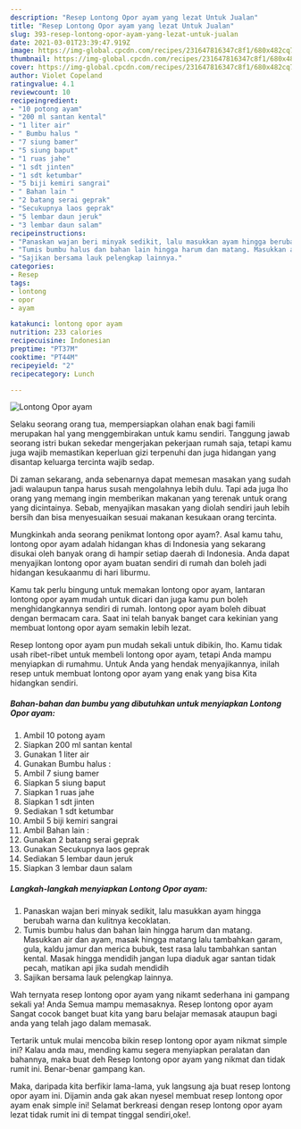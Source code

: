 ```yaml
---
description: "Resep Lontong Opor ayam yang lezat Untuk Jualan"
title: "Resep Lontong Opor ayam yang lezat Untuk Jualan"
slug: 393-resep-lontong-opor-ayam-yang-lezat-untuk-jualan
date: 2021-03-01T23:39:47.919Z
image: https://img-global.cpcdn.com/recipes/231647816347c8f1/680x482cq70/lontong-opor-ayam-foto-resep-utama.jpg
thumbnail: https://img-global.cpcdn.com/recipes/231647816347c8f1/680x482cq70/lontong-opor-ayam-foto-resep-utama.jpg
cover: https://img-global.cpcdn.com/recipes/231647816347c8f1/680x482cq70/lontong-opor-ayam-foto-resep-utama.jpg
author: Violet Copeland
ratingvalue: 4.1
reviewcount: 10
recipeingredient:
- "10 potong ayam"
- "200 ml santan kental"
- "1 liter air"
- " Bumbu halus "
- "7 siung bamer"
- "5 siung baput"
- "1 ruas jahe"
- "1 sdt jinten"
- "1 sdt ketumbar"
- "5 biji kemiri sangrai"
- " Bahan lain "
- "2 batang serai geprak"
- "Secukupnya laos geprak"
- "5 lembar daun jeruk"
- "3 lembar daun salam"
recipeinstructions:
- "Panaskan wajan beri minyak sedikit, lalu masukkan ayam hingga berubah warna dan kulitnya kecoklatan."
- "Tumis bumbu halus dan bahan lain hingga harum dan matang. Masukkan air dan ayam, masak hingga matang lalu tambahkan garam, gula, kaldu jamur dan merica bubuk, test rasa lalu tambahkan santan kental. Masak hingga mendidih jangan lupa diaduk agar santan tidak pecah, matikan api jika sudah mendidih"
- "Sajikan bersama lauk pelengkap lainnya."
categories:
- Resep
tags:
- lontong
- opor
- ayam

katakunci: lontong opor ayam 
nutrition: 233 calories
recipecuisine: Indonesian
preptime: "PT37M"
cooktime: "PT44M"
recipeyield: "2"
recipecategory: Lunch

---
```



![Lontong Opor ayam](https://img-global.cpcdn.com/recipes/231647816347c8f1/680x482cq70/lontong-opor-ayam-foto-resep-utama.jpg)

Selaku seorang orang tua, mempersiapkan olahan enak bagi famili merupakan hal yang menggembirakan untuk kamu sendiri. Tanggung jawab seorang istri bukan sekedar mengerjakan pekerjaan rumah saja, tetapi kamu juga wajib memastikan keperluan gizi terpenuhi dan juga hidangan yang disantap keluarga tercinta wajib sedap.

Di zaman  sekarang, anda sebenarnya dapat memesan masakan yang sudah jadi walaupun tanpa harus susah mengolahnya lebih dulu. Tapi ada juga lho orang yang memang ingin memberikan makanan yang terenak untuk orang yang dicintainya. Sebab, menyajikan masakan yang diolah sendiri jauh lebih bersih dan bisa menyesuaikan sesuai makanan kesukaan orang tercinta. 



Mungkinkah anda seorang penikmat lontong opor ayam?. Asal kamu tahu, lontong opor ayam adalah hidangan khas di Indonesia yang sekarang disukai oleh banyak orang di hampir setiap daerah di Indonesia. Anda dapat menyajikan lontong opor ayam buatan sendiri di rumah dan boleh jadi hidangan kesukaanmu di hari liburmu.

Kamu tak perlu bingung untuk memakan lontong opor ayam, lantaran lontong opor ayam mudah untuk dicari dan juga kamu pun boleh menghidangkannya sendiri di rumah. lontong opor ayam boleh dibuat dengan bermacam cara. Saat ini telah banyak banget cara kekinian yang membuat lontong opor ayam semakin lebih lezat.

Resep lontong opor ayam pun mudah sekali untuk dibikin, lho. Kamu tidak usah ribet-ribet untuk membeli lontong opor ayam, tetapi Anda mampu menyiapkan di rumahmu. Untuk Anda yang hendak menyajikannya, inilah resep untuk membuat lontong opor ayam yang enak yang bisa Kita hidangkan sendiri.

<!--inarticleads1-->

##### Bahan-bahan dan bumbu yang dibutuhkan untuk menyiapkan Lontong Opor ayam:

1. Ambil 10 potong ayam
1. Siapkan 200 ml santan kental
1. Gunakan 1 liter air
1. Gunakan  Bumbu halus :
1. Ambil 7 siung bamer
1. Siapkan 5 siung baput
1. Siapkan 1 ruas jahe
1. Siapkan 1 sdt jinten
1. Sediakan 1 sdt ketumbar
1. Ambil 5 biji kemiri sangrai
1. Ambil  Bahan lain :
1. Gunakan 2 batang serai geprak
1. Gunakan Secukupnya laos geprak
1. Sediakan 5 lembar daun jeruk
1. Siapkan 3 lembar daun salam




<!--inarticleads2-->

##### Langkah-langkah menyiapkan Lontong Opor ayam:

1. Panaskan wajan beri minyak sedikit, lalu masukkan ayam hingga berubah warna dan kulitnya kecoklatan.
1. Tumis bumbu halus dan bahan lain hingga harum dan matang. Masukkan air dan ayam, masak hingga matang lalu tambahkan garam, gula, kaldu jamur dan merica bubuk, test rasa lalu tambahkan santan kental. Masak hingga mendidih jangan lupa diaduk agar santan tidak pecah, matikan api jika sudah mendidih
1. Sajikan bersama lauk pelengkap lainnya.




Wah ternyata resep lontong opor ayam yang nikamt sederhana ini gampang sekali ya! Anda Semua mampu memasaknya. Resep lontong opor ayam Sangat cocok banget buat kita yang baru belajar memasak ataupun bagi anda yang telah jago dalam memasak.

Tertarik untuk mulai mencoba bikin resep lontong opor ayam nikmat simple ini? Kalau anda mau, mending kamu segera menyiapkan peralatan dan bahannya, maka buat deh Resep lontong opor ayam yang nikmat dan tidak rumit ini. Benar-benar gampang kan. 

Maka, daripada kita berfikir lama-lama, yuk langsung aja buat resep lontong opor ayam ini. Dijamin anda gak akan nyesel membuat resep lontong opor ayam enak simple ini! Selamat berkreasi dengan resep lontong opor ayam lezat tidak rumit ini di tempat tinggal sendiri,oke!.

